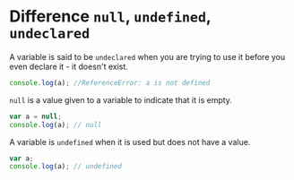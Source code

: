 # Difference `null`, `undefined`, `undeclared`


A variable is said to be `undeclared` when you are trying to use it before you even declare it - it doesn't exist.

```javascript
console.log(a); //ReferenceError: a is not defined
```

`null` is a value given to a variable to indicate that it is empty.

```javascript
var a = null;
console.log(a); // null
```

A variable is `undefined` when it is used but does not have a value.

```javascript
var a;
console.log(a); // undefined
```

